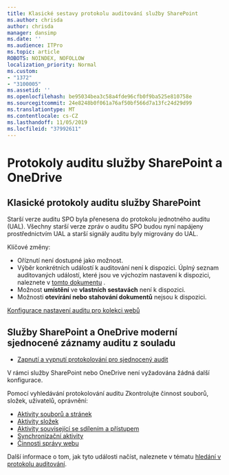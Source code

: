 ```yaml
---
title: Klasické sestavy protokolu auditování služby SharePoint
ms.author: chrisda
author: chrisda
manager: dansimp
ms.date: ''
ms.audience: ITPro
ms.topic: article
ROBOTS: NOINDEX, NOFOLLOW
localization_priority: Normal
ms.custom:
- "1372"
- "3100005"
ms.assetid: ''
ms.openlocfilehash: be95034bea3c58a4fde96cfb0f9ba525e810758e
ms.sourcegitcommit: 24e8248b0f061a76af50bf566d7a13fc24d29d99
ms.translationtype: MT
ms.contentlocale: cs-CZ
ms.lasthandoff: 11/05/2019
ms.locfileid: "37992611"
---
```

# <a name="sharepoint-and-onedrive-audit-logs"></a>Protokoly auditu služby SharePoint a OneDrive

## <a name="sharepoint-classic-audit-logs"></a>Klasické protokoly auditu služby SharePoint

Starší verze auditu SPO byla přenesena do protokolu jednotného auditu (UAL). Všechny starší verze zpráv o auditu SPO budou nyní napájeny prostřednictvím UAL a starší signály auditu byly migrovány do UAL.

Klíčové změny:

* Oříznutí není dostupné jako možnost.
* Výběr konkrétních událostí k auditování není k dispozici. Úplný seznam auditovaných událostí, které jsou ve výchozím nastavení k dispozici, naleznete v [tomto dokumentu](https://docs.microsoft.com/office365/securitycompliance/search-the-audit-log-in-security-and-compliance) .
* Možnost **umístění** ve **vlastních sestavách** není k dispozici.
* Možnosti **otevírání nebo stahování dokumentů** nejsou k dispozici.

[Konfigurace nastavení auditu pro kolekci webů](https://support.office.com/article/Configure-audit-settings-for-a-site-collection-A9920C97-38C0-44F2-8BCB-4CF1E2AE22D2)

## <a name="sharepoint-and-onedrive-modern-unified-audit-logs-from-compliance"></a>Služby SharePoint a OneDrive moderní sjednocené záznamy auditu z souladu

* [Zapnutí a vypnutí protokolování pro sjednocený audit](https://docs.microsoft.com/office365/securitycompliance/turn-audit-log-search-on-or-off) 

V rámci služby SharePoint nebo OneDrive není vyžadována žádná další konfigurace.

Pomocí vyhledávání protokolování auditu Zkontrolujte činnost souborů, složek, uživatelů, oprávnění:

* [Aktivity souborů a stránek](https://docs.microsoft.com/office365/securitycompliance/search-the-audit-log-in-security-and-compliance)
* [Aktivity složek](https://docs.microsoft.com/office365/securitycompliance/search-the-audit-log-in-security-and-compliance#folder-activities)
* [Aktivity související se sdílením a přístupem](https://docs.microsoft.com/office365/securitycompliance/search-the-audit-log-in-security-and-compliance#sharing-and-access-request-activities)
* [Synchronizační aktivity](https://docs.microsoft.com/office365/securitycompliance/search-the-audit-log-in-security-and-compliance#synchronization-activities)
* [Činnosti správy webu](https://docs.microsoft.com/office365/securitycompliance/search-the-audit-log-in-security-and-compliance#site-administration-activities)

Další informace o tom, jak tyto události načíst, naleznete v tématu [hledání v protokolu auditování](https://docs.microsoft.com/office365/securitycompliance/search-the-audit-log-in-security-and-compliance#search-the-audit-log).

